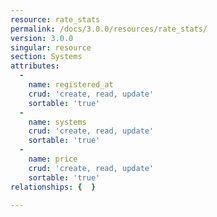 ```yaml
---
resource: rate_stats
permalink: /docs/3.0.0/resources/rate_stats/
version: 3.0.0
singular: resource
section: Systems
attributes:
  -
    name: registered_at
    crud: 'create, read, update'
    sortable: 'true'
  -
    name: systems
    crud: 'create, read, update'
    sortable: 'true'
  -
    name: price
    crud: 'create, read, update'
    sortable: 'true'
relationships: {  }

---
```

